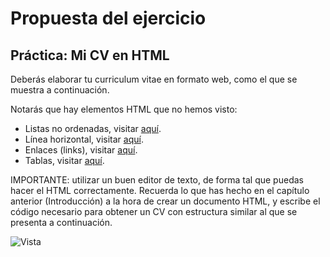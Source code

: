 # Propuesta del ejercicio

## Práctica: Mi CV en HTML

Deberás elaborar tu curriculum vitae en formato web, como el que se muestra a continuación.

Notarás que hay elementos HTML que no hemos visto:

- Listas no ordenadas, visitar [aquí](https://www.mclibre.org/consultar/htmlcss/html/html-listas.html).
- Línea horizontal, visitar [aquí](https://www.mclibre.org/consultar/htmlcss/html/html-bloques.html#etiqueta-hr).
- Enlaces (links), visitar [aquí](https://www.mclibre.org/consultar/htmlcss/html/html-enlaces.html).
- Tablas, visitar [aquí](https://www.mclibre.org/consultar/htmlcss/html/html-tablas.html).

IMPORTANTE: utilizar un buen editor de texto, de forma tal que puedas hacer el HTML correctamente. Recuerda lo que has hecho en el capítulo anterior (Introducción) a la hora de crear un documento HTML, y escribe el código necesario para obtener un CV con estructura similar al que se presenta a continuación.

![Vista](https://cdn.discordapp.com/attachments/789169114686029906/993291744512856144/html_6_practica_html.png)
